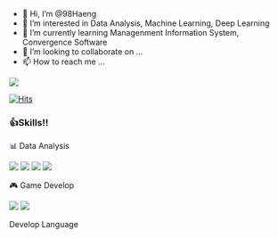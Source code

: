 - 👋 Hi, I’m @98Haeng
- 👀 I’m interested in Data Analysis, Machine Learning, Deep Learning
- 🌱 I’m currently learning Managenment Information System, Convergence Software
- 💞️ I’m looking to collaborate on ...
- 📫 How to reach me ...

<!---
98Haeng/98Haeng is a ✨ special ✨ repository because its `README.md` (this file) appears on your GitHub profile.
You can click the Preview link to take a look at your changes.
--->

<a href="mailto:oneman0922@gmail.com" target="_blank">
  <img src="https://img.shields.io/badge/oneman0922@gmail.com-97eb91?style=for-the-badge&logo=Gmail&logoColor=black"/>
</a>

[![Hits](https://hits.seeyoufarm.com/api/count/incr/badge.svg?url=https%3A%2F%2Fgithub.com%2FYun-ju-an&count_bg=%23B0EC82&title_bg=%23555555&icon=github.svg&icon_color=%23E7E7E7&title=hits&edge_flat=false)](https://hits.seeyoufarm.com)


### 👍Skills!!

📊 Data Analysis

<img src="https://img.shields.io/badge/Python-3776AB?style=flat-square&logo=Python&logoColor=white"/> <img src="https://img.shields.io/badge/R-276DC3?style=flat-square&logo=R&logoColor=white"/> <img src="https://img.shields.io/badge/MySQL-4479A1?style=flat-square&logo=MySQL&logoColor=white"/> <img src="https://img.shields.io/badge/PostgreSQL-4169E1?style=flat-square&logo=PostgreSQL&logoColor=white"/> 

🎮 Game Develop

<img src="https://img.shields.io/badge/Unity-FFFFFF?style=flat-square&logo=Unity&logoColor=white"/> <img src="https://img.shields.io/badge/C Sharp-239120?style=flat-square&logo=C Sharp&logoColor=white"/>

Develop Language
